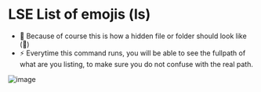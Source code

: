 # LSE List of emojis (ls)
- 🐍 Because of course this is how a hidden file or folder should look like (🥸)
- ⚡ Everytime this command runs, you will be able to see the fullpath of what are you listing, to make sure you do not confuse with the real path.

![image](https://github.com/user-attachments/assets/6ad66464-8f17-4bbb-b3fb-adec5e22b689)
